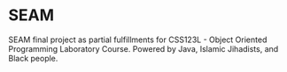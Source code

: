 # SEAM
SEAM final project as partial fulfillments for CSS123L - Object Oriented Programming Laboratory Course. Powered by Java, Islamic Jihadists, and Black people.

